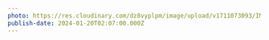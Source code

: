 ```yaml
---
photo: https://res.cloudinary.com/dz8vyplpm/image/upload/v1711073093/IMG_8461_hnwofb.jpg
publish-date: 2024-01-20T02:07:00.000Z
---
```


